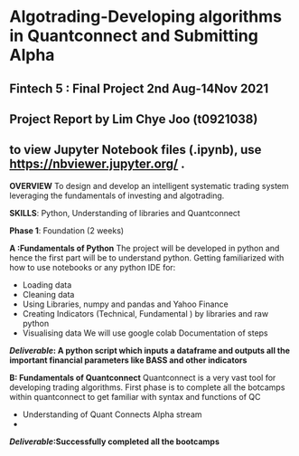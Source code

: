 # Algotrading-Developing algorithms in Quantconnect and Submitting Alpha
## Fintech 5 : Final Project 2nd Aug-14Nov 2021
## Project Report by Lim Chye Joo (t0921038)

## to view Jupyter Notebook files (.ipynb), use https://nbviewer.jupyter.org/ .

**OVERVIEW**
To design and develop an intelligent systematic trading system leveraging the fundamentals of
investing and algotrading.

**SKILLS**: Python, Understanding of libraries and Quantconnect

**Phase 1**: Foundation (2 weeks)

**A :Fundamentals of Python**
The project will be developed in python and hence the first part will be to understand python.
Getting familiarized with how to use notebooks or any python IDE for:
- Loading data
- Cleaning data
- Using Libraries, numpy and pandas and Yahoo Finance
- Creating Indicators (Technical, Fundamental ) by libraries and raw python
- Visualising data
We will use google colab
Documentation of steps

***Deliverable*: A python script which inputs a dataframe and outputs all the important financial
parameters like BASS and other indicators**

**B: Fundamentals of Quantconnect**
Quantconnect is a very vast tool for developing trading algorithms. First phase is to complete all
the botcamps within quantconnect to get familiar with syntax and functions of QC
- Understanding of Quant Connects Alpha stream
- 
***Deliverable*:Successfully completed all the bootcamps**
